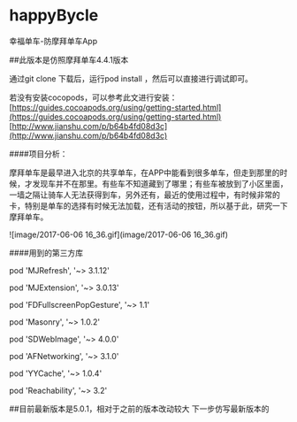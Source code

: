 # happyBycle
幸福单车-防摩拜单车App

##此版本是仿照摩拜单车4.4.1版本

通过git clone  下载后，运行pod  install ，然后可以直接进行调试即可。

若没有安装cocopods，可以参考此文进行安装：
[https://guides.cocoapods.org/using/getting-started.html](https://guides.cocoapods.org/using/getting-started.html)
[http://www.jianshu.com/p/b64b4fd08d3c](http://www.jianshu.com/p/b64b4fd08d3c)

####项目分析：

摩拜单车是最早进入北京的共享单车，在APP中能看到很多单车，但走到那里的时候，才发现车并不在那里。有些车不知道藏到了哪里；有些车被放到了小区里面，一墙之隔让骑车人无法获得到车，另外还有，最近的使用过程中，有时候非常的卡，特别是单车的选择有时候无法加载，还有活动的按钮，所以基于此，研究一下摩拜单车。

![image/2017-06-06 16_36.gif](image/2017-06-06 16_36.gif)


####用到的第三方库

pod 'MJRefresh', '~> 3.1.12'

pod 'MJExtension', '~> 3.0.13'

pod 'FDFullscreenPopGesture', '~> 1.1'

pod 'Masonry', '~> 1.0.2'

pod 'SDWebImage', '~> 4.0.0'

pod 'AFNetworking', '~> 3.1.0'

pod 'YYCache', '~> 1.0.4'

pod 'Reachability', '~> 3.2'

##目前最新版本是5.0.1，相对于之前的版本改动较大
下一步仿写最新版本的